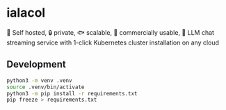 # ialacol

🦄 Self hosted, 🔒 private, 🐟 scalable, 🤑 commercially usable, 💬 LLM chat streaming service with 1-click Kubernetes cluster installation on any cloud

## Development

```sh
python3 -m venv .venv
source .venv/bin/activate
python3 -m pip install -r requirements.txt
pip freeze > requirements.txt
```
